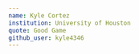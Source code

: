 ```yaml
---
name: Kyle Cortez
institution: University of Houston
quote: Good Game
github_user: kyle4346
---
```

